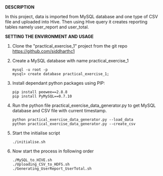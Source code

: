 **DESCRIPTION**

In this project, data is imported from MySQL database and one type of CSV file and uploaded into Hive.
Then using Hive query it creates reporting tables namely user_report and user_total.


**SETTING THE ENVIRONMENT AND USAGE**

1. Clone the "practical_exercise_1" project from the git repo https://github.com/siddharthc1

2. Create a MySQL database with name practical_exercise_1

    ```
    mysql -u root -p
    mysql> create database practical_exercise_1; 
    ```
    
3. Install dependant python packages using PIP:
    
    ```
    pip install peewee==2.8.8
    pip install PyMySQL==0.7.10
    ```
        
4. Run the python file practical_exercise_data_generator.py to get MySQL database and CSV file with current timestamp.

    ```
    python practical_exercise_data_generator.py --load_data
    python practical_exercise_data_generator.py --create_csv
    ```

5. Start the initialise script
    
    ```
    ./initialise.sh
    ```

6. Now start the process in following order

    ```
    ./MySQL_to_HIVE.sh
    ./Uploading_CSV_to_HDFS.sh
    ./Generating_UserReport_UserTotal.sh
    ```






